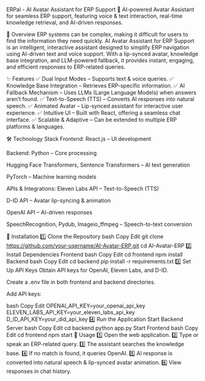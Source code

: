 ERPal - AI Avatar Assistant for ERP Support
🚀 AI-powered Avatar Assistant for seamless ERP support, featuring voice & text interaction, real-time knowledge retrieval, and AI-driven responses.

🔹 Overview
ERP systems can be complex, making it difficult for users to find the information they need quickly. AI Avatar Assistant for ERP Support is an intelligent, interactive assistant designed to simplify ERP navigation using AI-driven text and voice support. With a lip-synced avatar, knowledge base integration, and LLM-powered fallback, it provides instant, engaging, and efficient responses to ERP-related queries.

✨ Features
✅ Dual Input Modes – Supports text & voice queries.
✅ Knowledge Base Integration – Retrieves ERP-specific information.
✅ AI Fallback Mechanism – Uses LLMs (Large Language Models) when answers aren’t found.
✅ Text-to-Speech (TTS) – Converts AI responses into natural speech.
✅ Animated Avatar – Lip-synced assistant for interactive user experience.
✅ Intuitive UI – Built with React, offering a seamless chat interface.
✅ Scalable & Adaptive – Can be extended to multiple ERP platforms & languages.

🛠️ Technology Stack
Frontend:
React.js – UI development

Backend:
Python – Core processing

Hugging Face Transformers, Sentence Transformers – AI text generation

PyTorch – Machine learning models

APIs & Integrations:
Eleven Labs API – Text-to-Speech (TTS)

D-ID API – Avatar lip-syncing & animation

OpenAI API – AI-driven responses

SpeechRecognition, Pydub, Imageio_ffmpeg – Speech-to-text conversion

📌 Installation
1️⃣ Clone the Repository
bash
Copy
Edit
git clone https://github.com/your-username/AI-Avatar-ERP.git
cd AI-Avatar-ERP
2️⃣ Install Dependencies
Frontend
bash
Copy
Edit
cd frontend
npm install
Backend
bash
Copy
Edit
cd backend
pip install -r requirements.txt
3️⃣ Set Up API Keys
Obtain API keys for OpenAI, Eleven Labs, and D-ID.

Create a .env file in both frontend and backend directories.

Add API keys:

bash
Copy
Edit
OPENAI_API_KEY=your_openai_api_key
ELEVEN_LABS_API_KEY=your_eleven_labs_api_key
D_ID_API_KEY=your_did_api_key
4️⃣ Run the Application
Start Backend Server
bash
Copy
Edit
cd backend
python app.py
Start Frontend
bash
Copy
Edit
cd frontend
npm start
🚀 Usage
1️⃣ Open the web application.
2️⃣ Type or speak an ERP-related query.
3️⃣ The assistant searches the knowledge base.
4️⃣ If no match is found, it queries OpenAI.
5️⃣ AI response is converted into natural speech & lip-synced avatar animation.
6️⃣ View responses in chat history.
